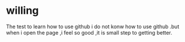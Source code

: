 # willing
The test to learn how to use github
i do not konw how to use github .but when i open the page ,i feel so good ,it is small step to getting better.
